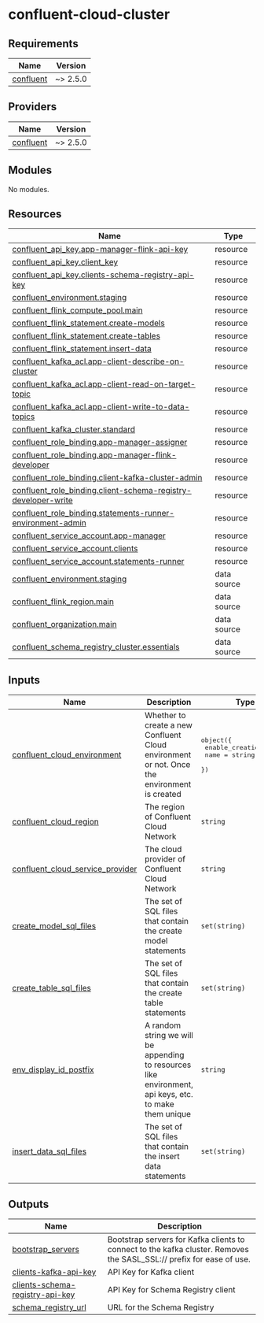 # confluent-cloud-cluster

<!-- BEGINNING OF PRE-COMMIT-TERRAFORM DOCS HOOK -->
## Requirements

| Name | Version |
|------|---------|
| <a name="requirement_confluent"></a> [confluent](#requirement\_confluent) | ~> 2.5.0 |

## Providers

| Name | Version |
|------|---------|
| <a name="provider_confluent"></a> [confluent](#provider\_confluent) | ~> 2.5.0 |

## Modules

No modules.

## Resources

| Name | Type |
|------|------|
| [confluent_api_key.app-manager-flink-api-key](https://registry.terraform.io/providers/confluentinc/confluent/latest/docs/resources/api_key) | resource |
| [confluent_api_key.client_key](https://registry.terraform.io/providers/confluentinc/confluent/latest/docs/resources/api_key) | resource |
| [confluent_api_key.clients-schema-registry-api-key](https://registry.terraform.io/providers/confluentinc/confluent/latest/docs/resources/api_key) | resource |
| [confluent_environment.staging](https://registry.terraform.io/providers/confluentinc/confluent/latest/docs/resources/environment) | resource |
| [confluent_flink_compute_pool.main](https://registry.terraform.io/providers/confluentinc/confluent/latest/docs/resources/flink_compute_pool) | resource |
| [confluent_flink_statement.create-models](https://registry.terraform.io/providers/confluentinc/confluent/latest/docs/resources/flink_statement) | resource |
| [confluent_flink_statement.create-tables](https://registry.terraform.io/providers/confluentinc/confluent/latest/docs/resources/flink_statement) | resource |
| [confluent_flink_statement.insert-data](https://registry.terraform.io/providers/confluentinc/confluent/latest/docs/resources/flink_statement) | resource |
| [confluent_kafka_acl.app-client-describe-on-cluster](https://registry.terraform.io/providers/confluentinc/confluent/latest/docs/resources/kafka_acl) | resource |
| [confluent_kafka_acl.app-client-read-on-target-topic](https://registry.terraform.io/providers/confluentinc/confluent/latest/docs/resources/kafka_acl) | resource |
| [confluent_kafka_acl.app-client-write-to-data-topics](https://registry.terraform.io/providers/confluentinc/confluent/latest/docs/resources/kafka_acl) | resource |
| [confluent_kafka_cluster.standard](https://registry.terraform.io/providers/confluentinc/confluent/latest/docs/resources/kafka_cluster) | resource |
| [confluent_role_binding.app-manager-assigner](https://registry.terraform.io/providers/confluentinc/confluent/latest/docs/resources/role_binding) | resource |
| [confluent_role_binding.app-manager-flink-developer](https://registry.terraform.io/providers/confluentinc/confluent/latest/docs/resources/role_binding) | resource |
| [confluent_role_binding.client-kafka-cluster-admin](https://registry.terraform.io/providers/confluentinc/confluent/latest/docs/resources/role_binding) | resource |
| [confluent_role_binding.client-schema-registry-developer-write](https://registry.terraform.io/providers/confluentinc/confluent/latest/docs/resources/role_binding) | resource |
| [confluent_role_binding.statements-runner-environment-admin](https://registry.terraform.io/providers/confluentinc/confluent/latest/docs/resources/role_binding) | resource |
| [confluent_service_account.app-manager](https://registry.terraform.io/providers/confluentinc/confluent/latest/docs/resources/service_account) | resource |
| [confluent_service_account.clients](https://registry.terraform.io/providers/confluentinc/confluent/latest/docs/resources/service_account) | resource |
| [confluent_service_account.statements-runner](https://registry.terraform.io/providers/confluentinc/confluent/latest/docs/resources/service_account) | resource |
| [confluent_environment.staging](https://registry.terraform.io/providers/confluentinc/confluent/latest/docs/data-sources/environment) | data source |
| [confluent_flink_region.main](https://registry.terraform.io/providers/confluentinc/confluent/latest/docs/data-sources/flink_region) | data source |
| [confluent_organization.main](https://registry.terraform.io/providers/confluentinc/confluent/latest/docs/data-sources/organization) | data source |
| [confluent_schema_registry_cluster.essentials](https://registry.terraform.io/providers/confluentinc/confluent/latest/docs/data-sources/schema_registry_cluster) | data source |

## Inputs

| Name | Description | Type | Default | Required |
|------|-------------|------|---------|:--------:|
| <a name="input_confluent_cloud_environment"></a> [confluent\_cloud\_environment](#input\_confluent\_cloud\_environment) | Whether to create a new Confluent Cloud environment or not. Once the environment is created | <pre>object({<br>    enable_creation = bool<br>    name            = string<br>  })</pre> | n/a | yes |
| <a name="input_confluent_cloud_region"></a> [confluent\_cloud\_region](#input\_confluent\_cloud\_region) | The region of Confluent Cloud Network | `string` | n/a | yes |
| <a name="input_confluent_cloud_service_provider"></a> [confluent\_cloud\_service\_provider](#input\_confluent\_cloud\_service\_provider) | The cloud provider of Confluent Cloud Network | `string` | n/a | yes |
| <a name="input_create_model_sql_files"></a> [create\_model\_sql\_files](#input\_create\_model\_sql\_files) | The set of SQL files that contain the create model statements | `set(string)` | `[]` | no |
| <a name="input_create_table_sql_files"></a> [create\_table\_sql\_files](#input\_create\_table\_sql\_files) | The set of SQL files that contain the create table statements | `set(string)` | `[]` | no |
| <a name="input_env_display_id_postfix"></a> [env\_display\_id\_postfix](#input\_env\_display\_id\_postfix) | A random string we will be appending to resources like environment, api keys, etc. to make them unique | `string` | n/a | yes |
| <a name="input_insert_data_sql_files"></a> [insert\_data\_sql\_files](#input\_insert\_data\_sql\_files) | The set of SQL files that contain the insert data statements | `set(string)` | `[]` | no |

## Outputs

| Name | Description |
|------|-------------|
| <a name="output_bootstrap_servers"></a> [bootstrap\_servers](#output\_bootstrap\_servers) | Bootstrap servers for Kafka clients to connect to the kafka cluster. Removes the SASL\_SSL:// prefix for ease of use. |
| <a name="output_clients-kafka-api-key"></a> [clients-kafka-api-key](#output\_clients-kafka-api-key) | API Key for Kafka client |
| <a name="output_clients-schema-registry-api-key"></a> [clients-schema-registry-api-key](#output\_clients-schema-registry-api-key) | API Key for Schema Registry client |
| <a name="output_schema_registry_url"></a> [schema\_registry\_url](#output\_schema\_registry\_url) | URL for the Schema Registry |
<!-- END OF PRE-COMMIT-TERRAFORM DOCS HOOK -->

